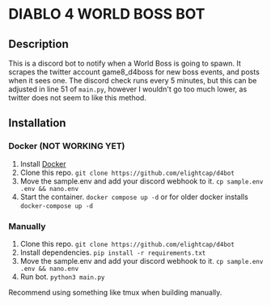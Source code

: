 # DIABLO 4 WORLD BOSS BOT

## Description
This is a discord bot to notify when a World Boss is going to spawn.  It scrapes the twitter account game8_d4boss for new boss events, and posts when it sees one. The discord check runs every 5 minutes, but this can be adjusted in line 51 of `main.py`, however I wouldn't go too much lower, as twitter does not seem to like this method.

## Installation

### Docker (NOT WORKING YET)
1. Install [Docker](https://docs.docker.com/get-docker/)
2. Clone this repo. `git clone https://github.com/elightcap/d4bot`
3. Move the sample.env and add your discord webhook to it. `cp sample.env .env && nano.env`
4. Start the container. `docker compose up -d` or for older docker installs `docker-compose up -d`

### Manually
1. Clone this repo. `git clone https://github.com/elightcap/d4bot`
2. Install dependencies. `pip install -r requirements.txt`
3. Move the sample.env and add your discord webhook to it. `cp sample.env .env && nano.env`
4. Run bot. `python3 main.py`

Recommend using something like tmux when building manually.
